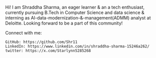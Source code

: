 Hi! I am Shraddha Sharma, an eager learner & an a tech enthusiast, currently pursuing B.Tech in Computer Science and data science & interning as AI-data-modernization-&-management(ADMM) analyst at Deloitte.
Looking forward to be a part of this community!

Connect with me:

    GitHub: https://github.com/Shr11
    LinkedIn: https://www.linkedin.com/in/shraddha-sharma-15246a262/
    twitter: https://x.com/Starlynn5285268

